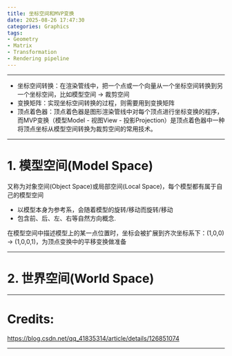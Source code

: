 ```yaml
---
title: 坐标空间和MVP变换
date: 2025-08-26 17:47:30
categories: Graphics
tags:
- Geometry
- Matrix
- Transformation
- Rendering pipeline
---
```


---

* 坐标空间转换：在渲染管线中，把一个点或一个向量从一个坐标空间转换到另一个坐标空间，比如模型空间 -> 裁剪空间
* 变换矩阵：实现坐标空间转换的过程，则需要用到变换矩阵
* 顶点着色器：顶点着色器是图形渲染管线中对每个顶点进行坐标变换的程序，而MVP变换（模型Model - 视图View - 投影Projection）是顶点着色器中一种将顶点坐标从模型空间转换为裁剪空间的常用技术。

---

# 1. 模型空间(Model Space)

又称为对象空间(Object Space)或局部空间(Local Space)，每个模型都有属于自己的模型空间

* 以模型本身为参考系，会随着模型的旋转/移动而旋转/移动
* 包含前、后、左、右等自然方向概念. 

在模型空间中描述模型上的某一点位置时，坐标会被扩展到齐次坐标系下：(1,0,0) -> (1,0,0,1)，为顶点变换中的平移变换做准备

---

# 2. 世界空间(World Space)



---

# Credits:

https://blog.csdn.net/qq_41835314/article/details/126851074

---
